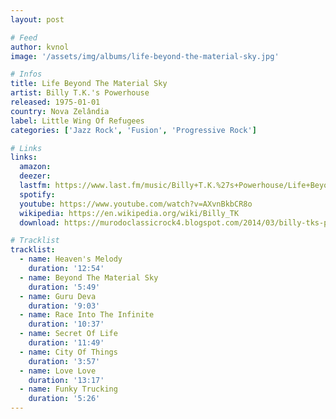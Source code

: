 ```yaml
---
layout: post

# Feed
author: kvnol
image: '/assets/img/albums/life-beyond-the-material-sky.jpg'

# Infos
title: Life Beyond The Material Sky
artist: Billy T.K.'s Powerhouse
released: 1975-01-01
country: Nova Zelândia
label: Little Wing Of Refugees
categories: ['Jazz Rock', 'Fusion', 'Progressive Rock']

# Links
links:
  amazon:
  deezer:
  lastfm: https://www.last.fm/music/Billy+T.K.%27s+Powerhouse/Life+Beyond+The+Material+Sky
  spotify:
  youtube: https://www.youtube.com/watch?v=AXvnBkbCR8o
  wikipedia: https://en.wikipedia.org/wiki/Billy_TK
  download: https://murodoclassicrock4.blogspot.com/2014/03/billy-tks-powerhouse-life-beyond.html

# Tracklist
tracklist:
  - name: Heaven's Melody
    duration: '12:54'
  - name: Beyond The Material Sky
    duration: '5:49'
  - name: Guru Deva
    duration: '9:03'
  - name: Race Into The Infinite
    duration: '10:37'
  - name: Secret Of Life
    duration: '11:49'
  - name: City Of Things
    duration: '3:57'
  - name: Love Love
    duration: '13:17'
  - name: Funky Trucking
    duration: '5:26'
---
```

